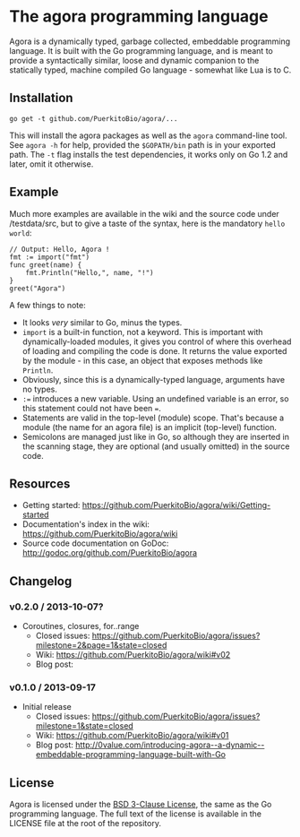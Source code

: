 # The agora programming language

Agora is a dynamically typed, garbage collected, embeddable programming language. It is built with the Go programming language, and is meant to provide a syntactically similar, loose and dynamic companion to the statically typed, machine compiled Go language - somewhat like Lua is to C.

## Installation

`go get -t github.com/PuerkitoBio/agora/...`

This will install the agora packages as well as the `agora` command-line tool. See `agora -h` for help, provided the `$GOPATH/bin` path is in your exported path. The `-t` flag installs the test dependencies, it works only on Go 1.2 and later, omit it otherwise.

## Example

Much more examples are available in the wiki and the source code under /testdata/src, but to give a taste of the syntax, here is the mandatory `hello world`:

```
// Output: Hello, Agora !
fmt := import("fmt")
func greet(name) {
	fmt.Println("Hello,", name, "!")
}
greet("Agora")
```

A few things to note:

* It looks *very* similar to Go, minus the types.
* `import` is a built-in function, not a keyword. This is important with dynamically-loaded modules, it gives you control of where this overhead of loading and compiling the code is done. It returns the value exported by the module - in this case, an object that exposes methods like `Println`.
* Obviously, since this is a dynamically-typed language, arguments have no types.
* `:=` introduces a new variable. Using an undefined variable is an error, so this statement could not have been `=`.
* Statements are valid in the top-level (module) scope. That's because a module (the name for an agora file) is an implicit (top-level) function.
* Semicolons are managed just like in Go, so although they are inserted in the scanning stage, they are optional (and usually omitted) in the source code.

## Resources

* Getting started: https://github.com/PuerkitoBio/agora/wiki/Getting-started
* Documentation's index in the wiki: https://github.com/PuerkitoBio/agora/wiki
* Source code documentation on GoDoc: http://godoc.org/github.com/PuerkitoBio/agora

## Changelog

### v0.2.0 / 2013-10-07?

* Coroutines, closures, for..range
    - Closed issues: https://github.com/PuerkitoBio/agora/issues?milestone=2&page=1&state=closed
    - Wiki: https://github.com/PuerkitoBio/agora/wiki#v02
    - Blog post: 

### v0.1.0 / 2013-09-17

* Initial release
    - Closed issues: https://github.com/PuerkitoBio/agora/issues?milestone=1&state=closed
    - Wiki: https://github.com/PuerkitoBio/agora/wiki#v01
    - Blog post: http://0value.com/introducing-agora--a-dynamic--embeddable-programming-language-built-with-Go

## License

Agora is licensed under the [BSD 3-Clause License][bsd], the same as the Go programming language. The full text of the license is available in the LICENSE file at the root of the repository.

[bsd]: http://opensource.org/licenses/BSD-3-Clause
